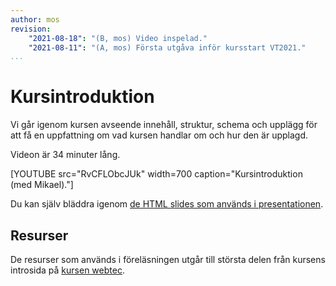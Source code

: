 ```yaml
---
author: mos
revision:
    "2021-08-18": "(B, mos) Video inspelad."
    "2021-08-11": "(A, mos) Första utgåva inför kursstart VT2021."
...
```

Kursintroduktion
====================

Vi går igenom kursen avseende innehåll, struktur, schema och upplägg för att få en uppfattning om vad kursen handlar om och hur den är upplagd.

Videon är 34 minuter lång.

[YOUTUBE src="RvCFLObcJUk" width=700 caption="Kursintroduktion (med Mikael)."]

Du kan själv bläddra igenom [de HTML slides som används i presentationen](https://dbwebb-se.github.io/webtec/lecture/L00-kursintro/slide.html).



Resurser
------------------------

De resurser som används i föreläsningen utgår till största delen från kursens introsida på [kursen webtec](kurser/webtec).

